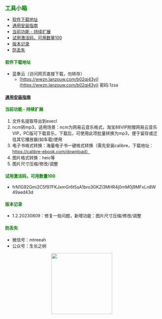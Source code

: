 
<b><font color=green size=4>
工具小箱
</font></b>

- [软件下载地址](#软件下载地址)
- [通用安装指南](#通用安装指南)
- [当前功能 - 持续扩展](#当前功能---持续扩展)
- [试用激活码，可用数量100](#试用激活码可用数量100)
- [版本记录](#版本记录)
- [防丢失](#防丢失)



#### <font color=green>软件下载地址</font>
- 蓝奏云（访问网页直接下载，勿转存）
  - [https://wwzn.lanzouw.com/b02qj43yj](https://wwzn.lanzouw.com/b02qj43yj) 密码:1zsa

#### [通用安装指南](../../univer/install.md)

#### <font color=green>当前功能 - 持续扩展</font>
1. 文件名提取导出到execl
2. ncm转mp3，适用场景：ncm为网易云音乐格式，淘宝88VIP附赠网易云音乐VIP，PC版可下载音乐，下载后，可使用此项批量转换为mp3，便于留存或迁往其它播放器(如车载)使用
3. 电子书格式转换：海量电子书一键格式转换（需先安装calibre，下载地址：https://calibre-ebook.com/download）
4. 图片格式转换：heic等
5. 图片尺寸压缩/修改/调整


#### <font color=green>试用激活码，可用数量100</font>
- frN1G92Gmi2C5f97FKJxmGr6t5sA1bro3GKZl3MHR4j0mM0j9MFxLn8W49aed43d

#### <font color=green>版本记录</font>
- 1.2.20230809：修复一些问题，新增功能：图片尺寸压缩/修改/调整

#### <font color=green>防丢失</font>
- 微信号：mtreeah
- 公众号：生长之树
<center><img src="../../../assets/qrcode_for.jpg" width="200px"></center>
